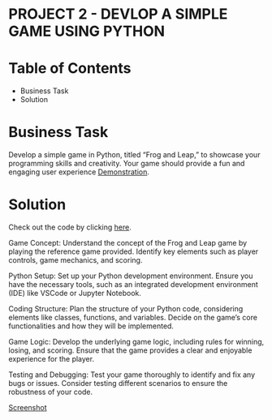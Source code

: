 # PROJECT 2 - DEVLOP A SIMPLE GAME USING PYTHON

# Table of Contents
- Business Task
- Solution

# Business Task
Develop a simple game in Python, titled “Frog and Leap,” to showcase your programming skills and creativity. Your game should provide a fun and engaging user experience [Demonstration](https://www.neok12.com/games/leap-froggies/leap-froggies.htm).

# Solution 
Check out the code by clicking [here](https://colab.research.google.com/drive/1ZhrRUx6kA7jGvfyeF0JNjhXXEbUn1sNQ#scrollTo=NRCcvuazWd97).

Game Concept: Understand the concept of the Frog and Leap game by playing the reference game provided. Identify key elements such as player controls, game mechanics, and scoring.

Python Setup: Set up your Python development environment. Ensure you have the necessary tools, such as an integrated development environment (IDE) like VSCode or Jupyter Notebook.

Coding Structure: Plan the structure of your Python code, considering elements like classes, functions, and variables. Decide on the game’s core functionalities and how they will be implemented.

Game Logic: Develop the underlying game logic, including rules for winning, losing, and scoring. Ensure that the game provides a clear and enjoyable experience for the player.

Testing and Debugging: Test your game thoroughly to identify and fix any bugs or issues. Consider testing different scenarios to ensure the robustness of your code.

[Screenshot]()
